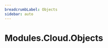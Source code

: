 ```yaml
---
breadcrumbLabel: Objects
sidebar: auto
---
```


# Modules.Cloud.Objects

<ProxySummary/>

<ApiDocs/>
